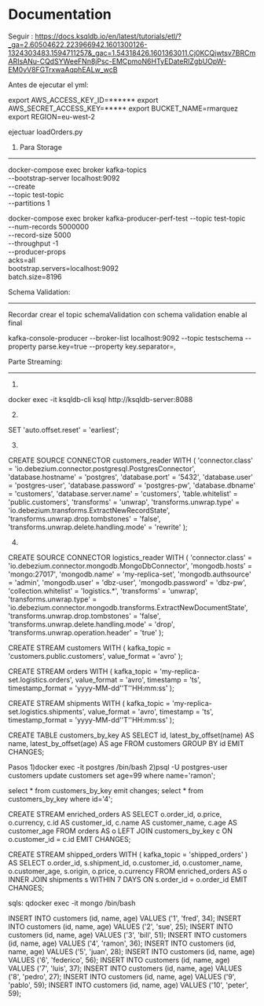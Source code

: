   
# Documentation


Seguir :
https://docs.ksqldb.io/en/latest/tutorials/etl/?_ga=2.60504622.223966942.1601300126-1324303483.1594711257&_gac=1.54318426.1601363011.Cj0KCQjwtsv7BRCmARIsANu-CQdSYWeeFNn8jPsc-EMCpmoN6HTyEDateRIZgbUOpW-EM0vV8FGTrxwaAqphEALw_wcB

Antes de ejecutar el yml:

export AWS_ACCESS_KEY_ID=******
export AWS_SECRET_ACCESS_KEY=*****
export BUCKET_NAME=rmarquez
export REGION=eu-west-2

ejectuar loadOrders.py

1) Para Storage
_____________

docker-compose exec broker kafka-topics \
    --bootstrap-server localhost:9092 \
    --create \
    --topic test-topic \
    --partitions 1

 docker-compose exec broker kafka-producer-perf-test --topic test-topic \
    --num-records 5000000 \
    --record-size 5000 \
    --throughput -1 \
    --producer-props \
        acks=all \
        bootstrap.servers=localhost:9092 \
        batch.size=8196

Schema Validation:
__________________
Recordar crear el topic schemaValidation con schema validation enable al final

kafka-console-producer --broker-list localhost:9092 --topic testschema --property parse.key=true --property key.separator=,

Parte Streaming:
__________________

1)
docker exec -it ksqldb-cli ksql http://ksqldb-server:8088

2)

SET 'auto.offset.reset' = 'earliest';

3) 

CREATE SOURCE CONNECTOR customers_reader WITH (
    'connector.class' = 'io.debezium.connector.postgresql.PostgresConnector',
    'database.hostname' = 'postgres',
    'database.port' = '5432',
    'database.user' = 'postgres-user',
    'database.password' = 'postgres-pw',
    'database.dbname' = 'customers',
    'database.server.name' = 'customers',
    'table.whitelist' = 'public.customers',
    'transforms' = 'unwrap',
    'transforms.unwrap.type' = 'io.debezium.transforms.ExtractNewRecordState',
    'transforms.unwrap.drop.tombstones' = 'false',
    'transforms.unwrap.delete.handling.mode' = 'rewrite'
);

4)

CREATE SOURCE CONNECTOR logistics_reader WITH (
    'connector.class' = 'io.debezium.connector.mongodb.MongoDbConnector',
    'mongodb.hosts' = 'mongo:27017',
    'mongodb.name' = 'my-replica-set',
    'mongodb.authsource' = 'admin',
    'mongodb.user' = 'dbz-user',
    'mongodb.password' = 'dbz-pw',
    'collection.whitelist' = 'logistics.*',
    'transforms' = 'unwrap',
    'transforms.unwrap.type' = 'io.debezium.connector.mongodb.transforms.ExtractNewDocumentState',
    'transforms.unwrap.drop.tombstones' = 'false',
    'transforms.unwrap.delete.handling.mode' = 'drop',
    'transforms.unwrap.operation.header' = 'true'
);

CREATE STREAM customers WITH (
    kafka_topic = 'customers.public.customers',
    value_format = 'avro'
);

CREATE STREAM orders WITH (
    kafka_topic = 'my-replica-set.logistics.orders',
    value_format = 'avro',
    timestamp = 'ts',
    timestamp_format = 'yyyy-MM-dd''T''HH:mm:ss'
);

CREATE STREAM shipments WITH (
    kafka_topic = 'my-replica-set.logistics.shipments',
    value_format = 'avro',
    timestamp = 'ts',
    timestamp_format = 'yyyy-MM-dd''T''HH:mm:ss'
);

CREATE TABLE customers_by_key AS
    SELECT id,
           latest_by_offset(name) AS name,
           latest_by_offset(age) AS age
    FROM customers
    GROUP BY id
    EMIT CHANGES;

Pasos
1)docker exec -it postgres /bin/bash
2)psql -U postgres-user customers
update customers set age=99 where name='ramon';


select * from customers_by_key emit changes;
select * from customers_by_key where id='4';

CREATE STREAM enriched_orders AS
    SELECT o.order_id,
           o.price,
           o.currency,
           c.id AS customer_id,
           c.name AS customer_name,
           c.age AS customer_age
    FROM orders AS o
    LEFT JOIN customers_by_key c
    ON o.customer_id = c.id
    EMIT CHANGES;

CREATE STREAM shipped_orders WITH (
    kafka_topic = 'shipped_orders'
)   AS
    SELECT o.order_id,
           s.shipment_id,
           o.customer_id,
           o.customer_name,
           o.customer_age,
           s.origin,
           o.price,
           o.currency
    FROM enriched_orders AS o
    INNER JOIN shipments s
    WITHIN 7 DAYS
    ON s.order_id = o.order_id
    EMIT CHANGES;




sqls:
 qdocker exec -it mongo /bin/bash

INSERT INTO customers (id, name, age) VALUES ('1', 'fred', 34);
INSERT INTO customers (id, name, age) VALUES ('2', 'sue', 25);
INSERT INTO customers (id, name, age) VALUES ('3', 'bill', 51);
INSERT INTO customers (id, name, age) VALUES ('4', 'ramon', 36);
INSERT INTO customers (id, name, age) VALUES ('5', 'juan', 28);
INSERT INTO customers (id, name, age) VALUES ('6', 'federico', 56);
INSERT INTO customers (id, name, age) VALUES ('7', 'luis', 37);
INSERT INTO customers (id, name, age) VALUES ('8', 'pedro', 27);
INSERT INTO customers (id, name, age) VALUES ('9', 'pablo', 59);
INSERT INTO customers (id, name, age) VALUES ('10', 'peter', 59);

